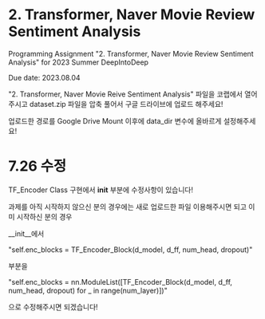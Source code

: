 # 2. Transformer, Naver Movie Review Sentiment Analysis
Programming Assignment "2. Transformer, Naver Movie Review Sentiment Analysis" for 2023 Summer DeepIntoDeep


Due date: 2023.08.04

"2. Transformer, Naver Movie Reive Sentiment Analysis" 파일을 코랩에서 열어주시고 dataset.zip 파일을 압축 풀어서 구글 드라이브에 업로드 해주세요!


업로드한 경로를 Google Drive Mount 이후에 data_dir 변수에 올바르게 설정해주세요!

# 7.26 수정


TF_Encoder Class 구현에서 __init__ 부분에 수정사항이 있습니다!

과제를 아직 시작하지 않으신 분의 경우에는 새로 업로드한 파일 이용해주시면 되고 이미 시작하신 분의 경우

__init__에서 

"self.enc_blocks = TF_Encoder_Block(d_model, d_ff, num_head, dropout)"

부분을

"self.enc_blocks = nn.ModuleList([TF_Encoder_Block(d_model, d_ff, num_head, dropout) for _ in range(num_layer)])"

으로 수정해주시면 되겠습니다!
